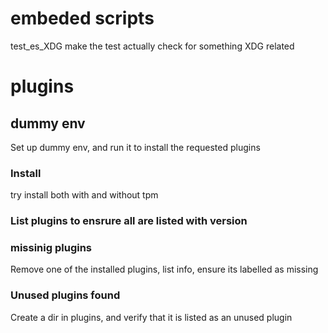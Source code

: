 
# embeded scripts

test_es_XDG
    make the test actually check for something XDG related

# plugins

## dummy env

Set up dummy env, and run it to install the requested plugins

### Install

try install both with and without tpm

### List plugins to ensrure all are listed with version

### missinig plugins

Remove one of the installed plugins, list info, ensure its labelled as
missing

### Unused plugins found

Create a dir in plugins, and verify that it is listed as an unused plugin


